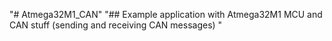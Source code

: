 "# Atmega32M1_CAN" 
"## Example application with Atmega32M1 MCU and CAN stuff (sending and receiving CAN messages) " 
